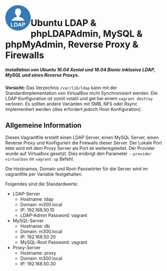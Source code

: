 <img align="left" height="80" src="/99-Images/ldap.png" alt="LDAP Logo">

# Ubuntu LDAP & phpLDAPAdmin, MySQL & phpMyAdmin, Reverse Proxy & Firewalls

##### Installation von Ubuntu 16.04 Xenial und 18.04 Bionic inklusive LDAP, MySQL und eines Reverse Proxys.

**Vorsicht:** Das Verzechnis `/var/lib/ldap` kann mit der Standardimplementation von VirtualBox nicht Synchronisiert werden. Die LDAP Konfiguration ist somit volatil und get bei einem `vagrant destroy` verloren. Es sollten andere Varianten mit SMB, NFS oder Rsync implementiert werden (dies erfordert jedoch Host-Konfiguration).

## Allgemeine Information

Dieses Vagrantfile erstellt einen LDAP Server, einen MySQL Server, einen Reverse Proxy und Konfiguriert die Firewalls dieser Server. Der Lokale Port `8080` wird mit dem Proxy Server als Port `80` weiteregeleitet. Der Provider wurde auf Virtualbox gesetzt. Dies erübrigt den Parameter `--provider virtualbox` im `vagrant up` Befehl.

Die Hostnames, Domain und Root-Passwörter für die Server wird im vagrantfile per Variable festgehalten.

Folgendes sind die Standardwerte:

 * LDAP-Server
   - Hostname: ldap
   - Domain: m300.local
   - IP: 192.168.50.10
   - LDAP-Admin Password: vagrant
 * MySQL-Server
   - Hostname: db
   - Domain: m300.local
   - IP: 192.168.50.20
   - MySQL-Root Password: vagrant
 * Proxy-Server
   - Hostname: proxy
   - Domain: m300.local
   - IP: 192.168.50.30

